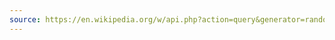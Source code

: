 ```yaml
---
source: https://en.wikipedia.org/w/api.php?action=query&generator=random&prop=extracts&format=json
---
```


